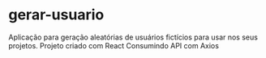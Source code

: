# gerar-usuario
Aplicação para geração aleatórias de usuários fictícios para usar nos seus projetos. Projeto criado com React Consumindo API com Axios

